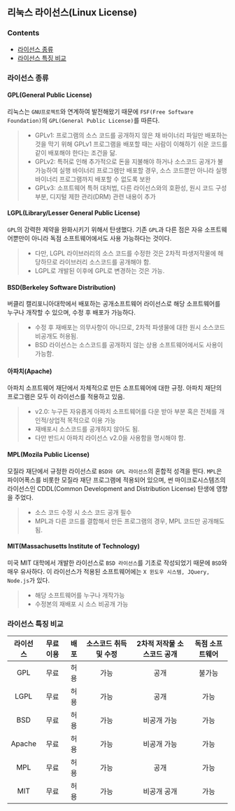 리눅스 라이선스(Linux License)
------------------------------

### Contents

-	[라이선스 종류](#라이선스-종류)
-	[라이선스 특징 비교](#라이선스-특징-비교)

### 라이선스 종류

#### GPL(General Public License)

리눅스는 `GNU프로젝트`와 연계하여 발전해왔기 때문에 `FSF(Free Software Foundation)`의 `GPL(General Public License)`를 따른다.

> -	GPLv1: 프로그램의 소스 코드를 공개하지 않은 채 바이너리 파일만 배포하는 것을 막기 위해 GPLv1 프로그램을 배포할 때는 사람이 이해하기 쉬운 코드를 같이 배포해야 한다는 조건을 닮.
> -	GPLv2: 특허로 인해 추가적으로 돈을 지불해야 하거나 소스코드 공개가 불가능하여 실행 바이너리 프로그램만 배포할 경우, 소스 코드뿐만 아니라 실행 바이너리 프로그램까지 배포할 수 없도록 보완
> -	GPLv3: 소프트웨어 특허 대처법, 다른 라이선스와의 호환성, 원시 코드 구성 부분, 디지털 제한 관리(DRM) 관련 내용이 추가

#### LGPL(Library/Lesser General Public License)

`GPL`의 강력한 제약을 완화시키기 위해서 탄생했다. 기존 `GPL`과 다른 점은 자유 소프트웨어뿐만이 아니라 독점 소프트웨어에서도 사용 가능하다는 것이다.

> -	다만, LGPL 라이브러리의 소스 코드를 수정한 것은 2차적 파생저작물에 해당하므로 라이브러리 소스코드를 공개해야 함.
> -	LGPL로 개발된 이후에 GPL로 변경하는 것은 가능.

#### BSD(Berkeley Software Distribution)

버클리 캘리포니아대학에서 배포하는 공개소프트웨어 라이선스로 해당 소프트웨어를 누구나 개작할 수 있으며, 수정 후 배포가 가능하다.

> -	수정 후 재배포는 의무사항이 아니므로, 2차적 파생물에 대한 원시 소스코드 비공개도 허용됨.
> -	BSD 라이선스는 소스코드를 공개하지 않는 상용 소프트웨어에서도 사용이 가능함.

#### 아파치(Apache)

아파치 소프트웨어 재단에서 자체적으로 만든 소프트웨어에 대한 규정. 아파치 재단의 프로그램은 모두 이 라이선스를 적용하고 있음.

> -	v2.0: 누구든 자유롭게 아파치 소프트웨어를 다운 받아 부분 혹은 전체를 개인적/상업적 목적으로 이용 가능
> -	재배포시 소스코드를 공개하지 않아도 됨.
> -	다만 반드시 아파치 라이선스 v2.0을 사용함을 명시해야 함.

#### MPL(Mozila Public License)

모질라 재단에서 규정한 라이선스로 `BSD와 GPL 라이선스`의 혼합적 성격을 띈다. `MPL`은 파이어폭스를 비롯한 모질라 재단 프로그램에 적용되어 있으며, 썬 마이크로시스템즈의 라이선스인 CDDL(Common Development and Distribution License) 탄생에 영향을 주었다.

> -	소스 코드 수정 시 소스 코드 공개 필수
> -	MPL과 다른 코드를 결합해서 만든 프로그램의 경우, MPL 코드만 공개해도 됨.

#### MIT(Massachusetts Institute of Technology)

미국 MIT 대학에서 개발한 라이선스로 `BSD 라이선스`를 기초로 작성되었기 때문에 `BSD`와 매우 유사하다. 이 라이선스가 적용된 소프트웨어에는 `X 윈도우 시스템, JQuery, Node.js`가 있다.

> -	해당 소프트웨어를 누구나 개작가능
> -	수정본의 재배포 시 소스 비공개 가능

### 라이선스 특징 비교

| 라이선스 | 무료이용 | 배포 | 소스코드 취득 및 수정 | 2차적 저작물 소스코드 공개 | 독점 소프트웨어 |
|:--------:|:--------:|:----:|:---------------------:|:--------------------------:|:---------------:|
|   GPL    |   무료   | 허용 |         가능          |            공개            |     불가능      |
|   LGPL   |   무료   | 허용 |         가능          |            공개            |      가능       |
|   BSD    |   무료   | 허용 |         가능          |        비공개 가능         |      가능       |
|  Apache  |   무료   | 허용 |         가능          |        비공개 가능         |      가능       |
|   MPL    |   무료   | 허용 |         가능          |            공개            |      가능       |
|   MIT    |   무료   | 허용 |         가능          |        비공개 공개         |      가능       |
